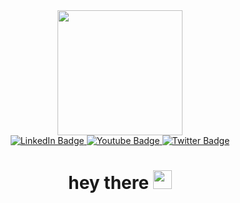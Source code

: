 <div id="header" align="center">
  <img src="https://media.giphy.com/media/v1.Y2lkPTc5MGI3NjExYTI0NmE1NjY3MWU2NjViN2U4OGM4YjFkODFhMzI3N2IyMmIyMmUwZCZjdD1z/ieyl9zmCjO4b4t6qoY/giphy.gif" width="200"/>
<div id="badges"> 
  <a href="your-linkedin-URL">
    <img src="https://img.shields.io/badge/LinkedIn-blue?style=for-the-badge&logo=linkedin&logoColor=white" alt="LinkedIn Badge"/>
  </a>
  <a href="your-youtube-URL">
    <img src="https://img.shields.io/badge/YouTube-red?style=for-the-badge&logo=youtube&logoColor=white" alt="Youtube Badge"/>
  </a>
  <a href="your-twitter-URL">
    <img src="https://img.shields.io/badge/Twitter-blue?style=for-the-badge&logo=twitter&logoColor=white" alt="Twitter Badge"/>
  </a>
</div><img src="https://komarev.com/ghpvc/?username=your-github-username&style=flat-square&color=blue" alt=""/><h1>
  hey there
  <img src="https://media.giphy.com/media/hvRJCLFzcasrR4ia7z/giphy.gif" width="30px"/>
</h1>

<!--
**Olajumoke-Johnson/Olajumoke-Johnson** is a ✨ _special_ ✨ repository because its `README.md` (this file) appears on your GitHub profile.

Here are some ideas to get you started:

- 🔭 I’m currently working on live project to improve my skills on data analytics
- 🌱 I’m currently learning Structured Query Language (SQL).
- 👯 I’m looking to collaborate on open source project on data analytics and building sustainable development goal.
- 🤔 I’m looking for help with learning more and collaborating with people in the data space.
- 😄 Pronouns: Her/She
- ⚡ Fun fact: I love watching movies and reading self development books. 
-->
